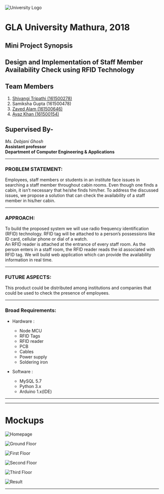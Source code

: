 ![University Logo](https://github.com/zaved810/Design-and-implementation-of-staff-member-availability-check-using-RFID-Technology-_Mini-project-1-/blob/master/images/uni_logo.png)
# GLA University Mathura, 2018
## Mini Project Synopsis
## Design and Implementation of Staff Member Availability Check using RFID Technology
## Team Members
1. [Shivangi Tripathi (161500278)](http://github.com/shivangitripathi)
2. Samiksha Gupta (161500478)
3. [Zaved Alam (161500646)](http://github.com/zaved810)
4. [Ayaz Khan (161500154)](http://github.com/Ayaz5426)

## Supervised By-
_Ms. Debjani Ghosh_  
**Assistant professor**  
**Department of Computer Engineering & Applications**  

___

### PROBLEM STATEMENT:



 Employees, staff members or students in an institute face issues in searching a staff member throughout cabin rooms. Even though one finds a cabin, it isn’t necessary that he/she finds him/her. To address the discussed issues, we propose a solution that can check the availability of a staff member in his/her cabin.



___

### APPROACH:



 To build the proposed system we will use radio frequency identification (RFID) technology. RFID tag will be attached to a person’s possessions like ID card, cellular phone or dial of a watch.  
An RFID reader is attached at the entrance of every staff room. As the person enters in a staff room, the RFID reader reads the id associated with RFID tag. We will build web application which can provide the availability information in real time.



___

### FUTURE ASPECTS:



 This product could be distributed among institutions and companies that could be used to check the presence of employees.
 
 
 
___
 
### Broad Requirements:



* Hardware : 
  * Node MCU
  * RFID Tags
  * RFID reader
  * PCB
  * Cables
  * Power supply
  * Soldering iron

* Software :
  * MySQL 5.7
  * Python 3.x
  * Arduino 1.x(IDE)
 
 
 
___
 
___
 
# Mockups



 ![Homepage](https://github.com/zaved810/Design-and-implementation-of-staff-member-availability-check-using-RFID-Technology-_Mini-project-1-/blob/master/images/Homepage.png)

 ![Ground Floor](https://github.com/zaved810/Design-and-implementation-of-staff-member-availability-check-using-RFID-Technology-_Mini-project-1-/blob/master/images/Ground%20Floor.png)

 ![First Floor](https://github.com/zaved810/Design-and-implementation-of-staff-member-availability-check-using-RFID-Technology-_Mini-project-1-/blob/master/images/First%20Floor.png)
 
 ![Second Floor](https://github.com/zaved810/Design-and-implementation-of-staff-member-availability-check-using-RFID-Technology-_Mini-project-1-/blob/master/images/Second%20Floor.png)
 
 ![Third Floor](https://github.com/zaved810/Design-and-implementation-of-staff-member-availability-check-using-RFID-Technology-_Mini-project-1-/blob/master/images/Third%20Floor.png)
 
 ![Result](https://github.com/zaved810/Design-and-implementation-of-staff-member-availability-check-using-RFID-Technology-_Mini-project-1-/blob/master/images/Result.png)



___
